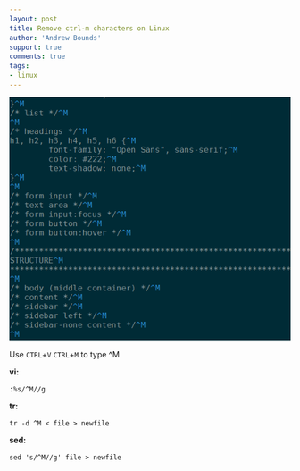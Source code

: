 ```yaml
---
layout: post
title: Remove ctrl-m characters on Linux
author: 'Andrew Bounds'
support: true
comments: true
tags:
- linux
---
```


![ctrl-m](/assets/img/ctrl-m.png)

Use `CTRL`+`V` `CTRL`+`M` to type ^M

**vi:**

```text
:%s/^M//g
```

**tr:**

```text
tr -d ^M < file > newfile
```

**sed:**

```text
sed 's/^M//g' file > newfile
```
